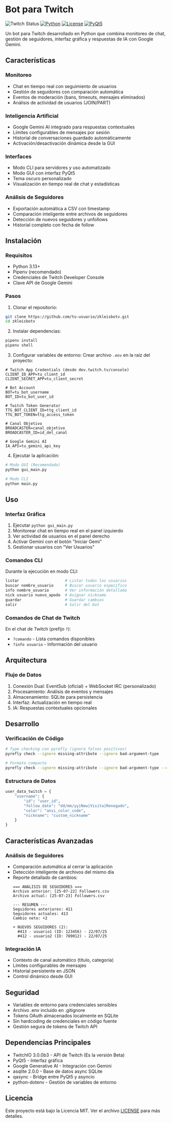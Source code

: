 # Bot para Twitch

![Twitch Status](https://img.shields.io/twitch/status/kleisarc)
[![Python](https://img.shields.io/badge/Python-3.13-blue.svg)](https://python.org)
[![License](https://img.shields.io/badge/License-MIT-green.svg)](LICENSE)
[![PyQt5](https://img.shields.io/badge/GUI-PyQt5-orange.svg)](https://pypi.org/project/PyQt5/)

Un bot para Twitch desarrollado en Python que combina monitoreo de chat, gestión de seguidores, interfaz gráfica y respuestas de IA con Google Gemini.

## Características

### Monitoreo
- Chat en tiempo real con seguimiento de usuarios
- Gestión de seguidores con comparación automática
- Eventos de moderación (bans, timeouts, mensajes eliminados)
- Análisis de actividad de usuarios (JOIN/PART)

### Inteligencia Artificial
- Google Gemini AI integrado para respuestas contextuales
- Límites configurables de mensajes por sesión
- Historial de conversaciones guardado automáticamente
- Activación/desactivación dinámica desde la GUI

### Interfaces
- Modo CLI para servidores y uso automatizado
- Modo GUI con interfaz PyQt5
- Tema oscuro personalizado
- Visualización en tiempo real de chat y estadísticas

### Análisis de Seguidores
- Exportación automática a CSV con timestamp
- Comparación inteligente entre archivos de seguidores
- Detección de nuevos seguidores y unfollows
- Historial completo con fecha de follow

## Instalación

### Requisitos
- Python 3.13+
- Pipenv (recomendado)
- Credenciales de Twitch Developer Console
- Clave API de Google Gemini

### Pasos

1. Clonar el repositorio:
```bash
git clone https://github.com/tu-usuario/zkleisbotv.git
cd zkleisbotv
```

2. Instalar dependencias:
```bash
pipenv install
pipenv shell
```

3. Configurar variables de entorno:
Crear archivo `.env` en la raíz del proyecto:
```env
# Twitch App Credentials (desde dev.twitch.tv/console)
CLIENT_ID_APP=tu_client_id
CLIENT_SECRET_APP=tu_client_secret

# Bot Account
BOT=tu_bot_username
BOT_ID=tu_bot_user_id

# Twitch Token Generator
TTG_BOT_CLIENT_ID=ttg_client_id
TTG_BOT_TOKEN=ttg_access_token

# Canal Objetivo
BROADCASTER=canal_objetivo
BROADCASTER_ID=id_del_canal

# Google Gemini AI
IA_API=tu_gemini_api_key
```

4. Ejecutar la aplicación:
```bash
# Modo GUI (Recomendado)
python gui_main.py

# Modo CLI
python main.py
```

## Uso

### Interfaz Gráfica
1. Ejecutar `python gui_main.py`
2. Monitorear chat en tiempo real en el panel izquierdo
3. Ver actividad de usuarios en el panel derecho
4. Activar Gemini con el botón "Iniciar Gemi"
5. Gestionar usuarios con "Ver Usuarios"

### Comandos CLI
Durante la ejecución en modo CLI:
```bash
listar                    # Listar todos los usuarios
buscar nombre_usuario     # Buscar usuario específico
info nombre_usuario       # Ver información detallada
nick usuario nuevo_apodo  # Asignar nickname
guardar                   # Guardar cambios
salir                     # Salir del bot
```

### Comandos de Chat de Twitch
En el chat de Twitch (prefijo `?`):
- `?comando` - Lista comandos disponibles
- `?info usuario` - Información del usuario

## Arquitectura

### Flujo de Datos
1. Conexión Dual: EventSub (oficial) + WebSocket IRC (personalizado)
2. Procesamiento: Análisis de eventos y mensajes
3. Almacenamiento: SQLite para persistencia
4. Interfaz: Actualización en tiempo real
5. IA: Respuestas contextuales opcionales

## Desarrollo

### Verificación de Código
```bash
# Type checking con pyrefly (ignora falsos positivos)
pyrefly check --ignore missing-attribute --ignore bad-argument-type

# Formato compacto
pyrefly check --ignore missing-attribute --ignore bad-argument-type --output-format min-text
```

### Estructura de Datos
```python
user_data_twitch = {
    "username": {
        "id": "user_id",
        "follow_date": "dd/mm/yy|New|Visita|Renegado",
        "color": "ansi_color_code", 
        "nickname": "custom_nickname"
    }
}
```

## Características Avanzadas

### Análisis de Seguidores
- Comparación automática al cerrar la aplicación
- Detección inteligente de archivos del mismo día
- Reporte detallado de cambios:
  ```
  === ANÁLISIS DE SEGUIDORES ===
  Archivo anterior: [25-07-22] Followers.csv
  Archivo actual: [25-07-23] Followers.csv
  
  --- RESUMEN ---
  Seguidores anteriores: 411
  Seguidores actuales: 413
  Cambio neto: +2
  
  + NUEVOS SEGUIDORES (2):
    #413 - usuario1 (ID: 123456) - 22/07/25
    #412 - usuario2 (ID: 789012) - 22/07/25
  ```

### Integración IA
- Contexto de canal automático (título, categoría)
- Límites configurables de mensajes
- Historial persistente en JSON
- Control dinámico desde GUI

## Seguridad

- Variables de entorno para credenciales sensibles
- Archivo .env incluido en .gitignore
- Tokens OAuth almacenados localmente en SQLite
- Sin hardcoding de credenciales en código fuente
- Gestión segura de tokens de Twitch API

## Dependencias Principales

- TwitchIO 3.0.0b3 - API de Twitch (Es la versión Beta)
- PyQt5 - Interfaz gráfica
- Google Generative AI - Integración con Gemini
- asqlite 2.0.0 - Base de datos async SQLite
- qasync - Bridge entre PyQt5 y asyncio
- python-dotenv - Gestión de variables de entorno

## Licencia

Este proyecto está bajo la Licencia MIT. Ver el archivo [LICENSE](LICENSE) para más detalles.
